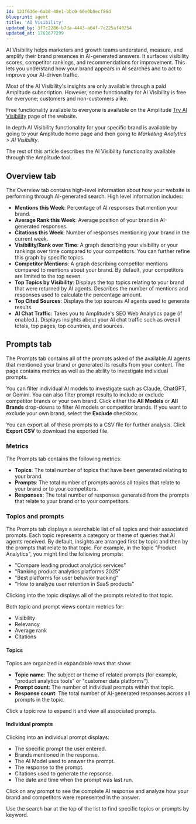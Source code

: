 ```yaml
---
id: 123f636e-6ab8-48e1-bbc0-60e0b8ecf86d
blueprint: agent
title: 'AI Visibility'
updated_by: 3f7c2286-b7da-4443-a04f-7c225af40254
updated_at: 1761677299
---
```

AI Visibility helps marketers and growth teams understand, measure, and amplify their brand presences in AI-generated answers. It surfaces visibility scores, competitor rankings, and recommendations for improvement. This lets you understand how your brand appears in AI searches and to act to improve your AI-driven traffic.

Most of the AI Visibility's insights are only available through a paid Amplitude subscription. However, some functionality for AI Visibility is free for everyone; customers and non-customers alike. 

Free functionality available to everyone is available on the Amplitude [Try AI Visibility](https://www.amplitude.com/try-ai-visibility) page of the website. 

In depth AI Visibility functionality for your specific brand is available by going to your Amplitude home page and then going to *Marketing Analytics > AI Visibility*.

The rest of this article describes the AI Visibility functionality available through the Amplitude tool. 

## Overview tab

The Overview tab contains high-level information about how your website is performing through AI-generated search. High level information includes:

* **Mentions this Week**: Percentage of AI responses that mention your brand.
* **Average Rank this Week**: Average position of your brand in AI-generated responses.
* **Citations this Week**: Number of responses mentioning your brand in the current week. 
* **Visibility/Rank over Time**: A graph describing your visibility or your rankings over time compared to your competitors. You can further refine this graph by specific topics.
* **Competitor Mentions**: A graph describing competitor mentions compared to mentions about your brand. By default, your competitors are limited to the top seven.
* **Top Topics by Visibility**: Displays the top topics relating to your brand that were returned by AI agents. Describes the number of mentions and responses used to calculate the percentage amount. 
* **Top Cited Sources**: Displays the top sources AI agents used to generate results. 
* **AI Chat Traffic**: Takes you to Amplitude's SEO Web Analytics page (if enabled.). Displays insights about your AI chat traffic such as overall totals, top pages, top countries, and sources.

## Prompts tab

The Prompts tab contains all of the prompts asked of the available AI agents that mentioned your brand or generated its results from your content. The page contains metrics as well as the ability to investigate individual prompts. 

You can filter individual AI models to investigate such as Claude, ChatGPT, or Gemini. You can also filter prompt results to include or exclude competitor brands or your own brand. Click either the **All Models** or **All Brands** drop-downs to filter AI models or competitor brands. If you want to exclude your own brand, select the **Exclude <BRAND>** checkbox. 

You can export all of these prompts to a CSV file for further analysis. Click **Export CSV** to download the exported file. 

### Metrics

The Prompts tab contains the following metrics:

* **Topics**: The total number of topics that have been generated relating to your brand.
* **Prompts**: The total number of prompts across all topics that relate to your brand or to your competitors.
* **Responses**: The total number of responses generated from the prompts that relate to your brand or to your competitors.

### Topics and prompts

The Prompts tab displays a searchable list of all topics and their associated prompts. Each topic represents a category or theme of queries that AI agents received. By default, insights are arranged first by topic and then by the prompts that relate to that topic. For example, in the topic "Product Analytics", you might find the following prompts:

* "Compare leading product analytics services"
* "Ranking product analytics platforms 2025"
* "Best platforms for user behavior tracking"
* "How to analyze user retention in SaaS products"

Clicking into the topic displays all of the prompts related to that topic. 

Both topic and prompt views contain metrics for:

* Visibility
* Relevancy
* Average rank
* Citations

#### Topics

Topics are organized in expandable rows that show:

* **Topic name**: The subject or theme of related prompts (for example, "product analytics tools" or "customer data platforms").
* **Prompt count**: The number of individual prompts within that topic.
* **Response count**: The total number of AI-generated responses across all prompts in the topic.

Click a topic row to expand it and view all associated prompts.

#### Individual prompts

Clicking into an individual prompt displays:

* The specific prompt the user entered.
* Brands mentioned in the response.
* The AI Model used to answer the prompt.
* The response to the prompt.
* Citations used to generate the repsonse.
* The date and time when the prompt was last run.

Click on any prompt to see the complete AI response and analyze how your brand and competitors were represented in the answer.

Use the search bar at the top of the list to find specific topics or prompts by keyword.
